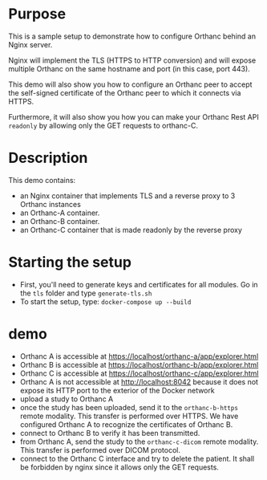 # Purpose

This is a sample setup to demonstrate how to configure Orthanc behind an Nginx server.

Nginx will implement the TLS (HTTPS to HTTP conversion) and will expose multiple Orthanc 
on the same hostname and port (in this case, port 443).

This demo will also show you how to configure an Orthanc peer to accept the self-signed 
certificate of the Orthanc peer to which it connects via HTTPS.

Furthermore, it will also show you how you can make your Orthanc Rest API `readonly` by 
allowing only the GET requests to orthanc-C.

# Description

This demo contains:

- an Nginx container that implements TLS and a reverse proxy to 3 Orthanc instances
- an Orthanc-A container.
- an Orthanc-B container.
- an Orthanc-C container that is made readonly by the reverse proxy

# Starting the setup

- First, you'll need to generate keys and certificates for all modules.  Go in the `tls` folder and type `generate-tls.sh`
- To start the setup, type: `docker-compose up --build`

# demo

- Orthanc A is accessible at [https://localhost/orthanc-a/app/explorer.html](https://localhost/orthanc-a/app/explorer.html)
- Orthanc B is accessible at [https://localhost/orthanc-b/app/explorer.html](https://localhost/orthanc-b/app/explorer.html)
- Orthanc C is accessible at [https://localhost/orthanc-c/app/explorer.html](https://localhost/orthanc-c/app/explorer.html)
- Orthanc A is not accessible at [http://localhost:8042](http://localhost:8042) because it does not expose its HTTP port to the exterior of the Docker network
- upload a study to Orthanc A
- once the study has been uploaded, send it to the `orthanc-b-https` remote modality.  This transfer is performed over HTTPS.  We have configured Orthanc A to recognize the certificates of Orthanc B.
- connect to Orthanc B to verify it has been transmitted.
- from Orthanc A, send the study to the `orthanc-c-dicom` remote modality.  This transfer is performed over DICOM protocol.
- connect to the Orthanc C interface and try to delete the patient. It shall be forbidden by nginx since it allows only the GET requests.
